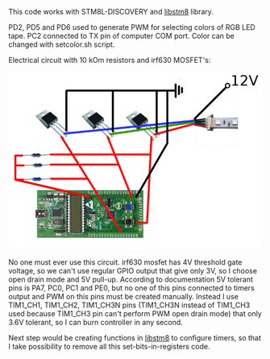 This code works with STM8L-DISCOVERY and
[libstm8](https://github.com/mnd/libstm8) library.

PD2, PD5 and PD6 used to generate PWM for selecting colors of RGB LED tape. PC2
connected to TX pin of computer COM port. Color can be changed with setcolor.sh
script.

Electrical circuit with 10 kOm resistors and irf630 MOSFET's:

![Electrical circuit](ledtape.png)

No one must ever use this circuit. irf630 mosfet has 4V threshold gate voltage,
so we can't use regular GPIO output that give only 3V, so I choose open drain
mode and 5V pull-up. According to documentation 5V tolerant pins is PA7, PC0,
PC1 and PE0, but no one of this pins connected to timers output and PWM on this
pins must be created manually. Instead I use TIM1_CH1, TIM1_CH2, TIM1_CH3N pins
(TIM1_CH3N instead of TIM1_CH3 used because TIM1_CH3 pin can't perform PWM open
drain mode) that only 3.6V tolerant, so I can burn controller in any second.

Next step would be creating functions in
[libstm8](https://github.com/mnd/libstm8) to configure timers, so that I take
possibility to remove all this set-bits-in-registers code.
